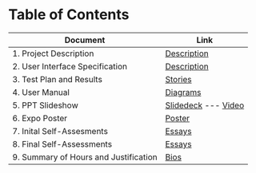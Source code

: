 # Table of Contents

| Document | Link |
| -------- | ---- |
| 1. Project Description | [Description](1-project-description.md)   |
| 2. User Interface Specification | [Description](2-user-interface.md)|
| 3. Test Plan and Results | [Stories](3-test-plan.md)|
| 4. User Manual | [Diagrams](4-user-manual.md)|
| 5. PPT Slideshow | [Slidedeck](BetterRead%20Slidedeck.pdf) --- [Video](https://youtu.be/ILgFibDtG6I)|
| 6. Expo Poster | [Poster](https://github.com/isiah-lloyd/senior-design/blob/master/BetterRead%20V2.pdf)|
| 7. Inital Self-Assesments | [Essays](7-inital-assesments.md)|
| 8. Final Self-Assessments  | [Essays](8-final-assessments.md)|
| 9. Summary of Hours and Justification | [Bios](9-summary-of-hours.md)|
